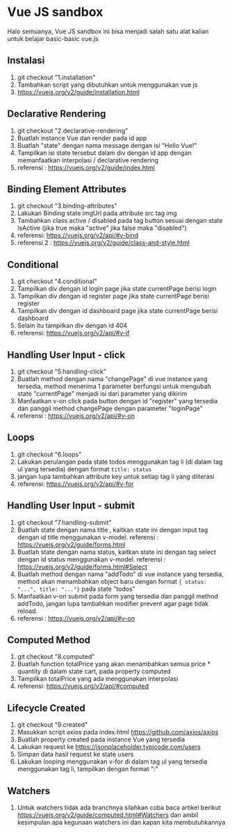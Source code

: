 # Vue JS sandbox

Halo semuanya, Vue JS sandbox ini bisa menjadi salah satu alat kalian untuk belajar basic-basic vue.js

## Instalasi

1. git checkout "1.installation"
2. Tambahkan script yang dibutuhkan untuk menggunakan vue js
3. https://vuejs.org/v2/guide/installation.html

## Declarative Rendering

1. git checkout "2.declarative-rendering"
2. Buatlah instance Vue dan render pada id app
3. Buatlah "state" dengan nama message dengan isi "Hello Vue!"
4. Tampilkan isi state tersebut dalam div dengan id app dengan memanfaatkan interpolasi / declarative rendering
5. referensi : https://vuejs.org/v2/guide/index.html

## Binding Element Attributes

1. git checkout "3.binding-attributes"
2. Lakukan Binding state imgUrl pada attribute src tag img
3. Tambahkan class active / disabled pada tag button sesuai dengan state isActive (jika true maka "active" jika false maka "disabled")
5. referensi: https://vuejs.org/v2/api/#v-bind
6. referensi 2 : https://vuejs.org/v2/guide/class-and-style.html

## Conditional

1. git checkout "4.conditional"
2. Tampilkan div dengan id login page jika state currentPage berisi login
3. Tampilkan div dengan id register page jika state currentPage berisi register
4. Tampilkan div dengan id dashboard page jika state currentPage berisi dashboard
5. Selain itu tampilkan div dengan id 404
6. referensi: https://vuejs.org/v2/api/#v-if

## Handling User Input - click

1. git checkout "5.handling-click"
2. Buatlah method dengan nama "changePage" di vue instance yang tersedia, method menerima 1 parameter berfungsi untuk mengubah state "currentPage" menjadi isi dari parameter yang dikirim
3. Manfaatkan v-on click pada button dengan id "register" yang tersedia dan panggil method changePage dengan parameter "loginPage"
4. referensi : https://vuejs.org/v2/api/#v-on

## Loops

1. git checkout "6.loops"
2. Lakukan perulangan pada state todos menggunakan tag li (di dalam tag ul yang tersedia) dengan format `title: status`
3. jangan lupa tambahkan attribute key untuk setiap tag li yang diiterasi
4. referensi: https://vuejs.org/v2/api/#v-for

## Handling User Input - submit

1. git checkout "7.handling-submit"
2. Buatlah state dengan nama title , kaitkan state ini dengan input tag dengan id title menggunakan v-model. referensi : https://vuejs.org/v2/guide/forms.html
3. Buatlah state dengan nama status, kaitkan state ini dengan tag select dengan id status menggunakan v-model. referensi : https://vuejs.org/v2/guide/forms.html#Select
4. Buatlah method dengan nama "addTodo" di vue instance yang tersedia, method akan menambahkan object baru dengan format  ```{ status: "...", title: "..."}``` pada state "todos" 
5. Manfaatkan v-on submit pada form yang tersedia dan panggil method addTodo, jangan lupa tambahkan modifier prevent agar page tidak reload.
6. referensi : https://vuejs.org/v2/api/#v-on

## Computed Method

1. git checkout "8.computed"
2. Buatlah function totalPrice yang akan menambahkan semua price * quantity di dalam state cart, pada property computed
3. Tampilkan totalPrice yang ada menggunakan interpolasi
4. referensi: https://vuejs.org/v2/api/#computed

## Lifecycle Created

1. git checkout "9.created"
2. Masukkan script axios pada index.html https://github.com/axios/axios
3. Buatlah property created pada instance Vue yang tersedia
4. Lakukan request ke https://jsonplaceholder.typicode.com/users
5. Simpan data hasil request ke state users
6. Lakukan looping menggunakan v-for di dalam tag ul yang tersedia menggunakan tag li, tampilkan dengan format "<name>:<city>"

## Watchers

1. Untuk watchers tidak ada branchnya silahkan coba baca artikel berikut https://vuejs.org/v2/guide/computed.html#Watchers dan ambil kesimpulan apa kegunaan watchers ini dan kapan kita membutuhkannya
